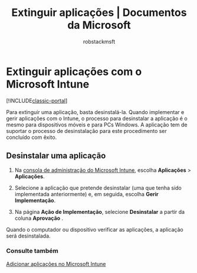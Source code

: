 ﻿---
title: "Extinguir aplicações | Documentos da Microsoft"
description: "Saiba como extinguir ou desinstalar aplicações com o Intune."
keywords: 
author: robstackmsft
ms.author: robstack
manager: angrobe
ms.date: 12/27/2016
ms.topic: article
ms.prod: 
ms.service: microsoft-intune
ms.technology: 
ms.assetid: 6fbf0805-1144-4e08-bafd-4f181d932bf2
ms.reviewer: jeffgilb
ms.suite: ems
ms.custom: intune-classic
ms.translationtype: Human Translation
ms.sourcegitcommit: 9ff1adae93fe6873f5551cf58b1a2e89638dee85
ms.openlocfilehash: 670e108fc4f672b4900f7cfb4e0127e16a377fa7
ms.contentlocale: pt-pt
ms.lasthandoff: 05/23/2017


---

# <a name="retire-apps-using-microsoft-intune"></a>Extinguir aplicações com o Microsoft Intune

[!INCLUDE[classic-portal](../includes/classic-portal.md)]

Para extinguir uma aplicação, basta desinstalá-la. Quando implementar e gerir aplicações com o Intune, o processo para desinstalar a aplicação é o mesmo para dispositivos móveis e para PCs Windows. A aplicação tem de suportar o processo de desinstalação para este procedimento ser concluído com êxito.

## <a name="uninstall-an-app"></a>Desinstalar uma aplicação

1.  Na [consola de administração do Microsoft Intune](https://manage.microsoft.com), escolha **Aplicações** &gt; **Aplicações**.

2.  Selecione a aplicação que pretende desinstalar (uma que tenha sido implementada anteriormente) e, em seguida, escolha **Gerir Implementação**.

3.  Na página **Ação de Implementação**, selecione **Desinstalar** a partir da coluna **Aprovação** .

Quando o computador ou dispositivo verificar as aplicações, a aplicação será desinstalada.

### <a name="see-also"></a>Consulte também
[Adicionar aplicações no Microsoft Intune](add-apps.md)


